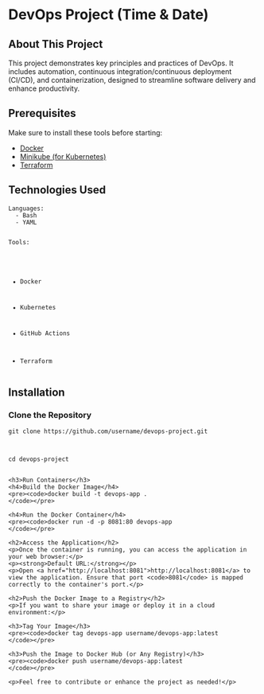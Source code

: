 <h1>DevOps Project (Time & Date)</h1>

<h2>About This Project</h2>
<p>This project demonstrates key principles and practices of DevOps. It includes automation, continuous integration/continuous deployment (CI/CD), and containerization, designed to streamline software delivery and enhance productivity.</p>

<h2>Prerequisites</h2>
<p>Make sure to install these tools before starting:</p>
<ul>
  <li><a href="https://www.docker.com/">Docker</a></li>
  <li><a href="https://minikube.sigs.k8s.io/docs/start/">Minikube (for Kubernetes)</a></li>
  <li><a href="https://www.terraform.io/">Terraform</a></li>
</ul>

<h2>Technologies Used</h2>
<pre><code>Languages: 
  - Bash
  - YAML

Tools: 
  - Docker
  - Kubernetes
  - GitHub Actions
  - Terraform
    </code></pre>

    <h2>Installation</h2>
    <h3>Clone the Repository</h3>
    <pre><code>git clone https://github.com/username/devops-project.git
cd devops-project
    </code></pre>

    <h3>Run Containers</h3>
    <h4>Build the Docker Image</h4>
    <pre><code>docker build -t devops-app .
    </code></pre>

    <h4>Run the Docker Container</h4>
    <pre><code>docker run -d -p 8081:80 devops-app
    </code></pre>

    <h2>Access the Application</h2>
    <p>Once the container is running, you can access the application in your web browser:</p>
    <p><strong>Default URL:</strong></p>
    <p>Open <a href="http://localhost:8081">http://localhost:8081</a> to view the application. Ensure that port <code>8081</code> is mapped correctly to the container's port.</p>

    <h2>Push the Docker Image to a Registry</h2>
    <p>If you want to share your image or deploy it in a cloud environment:</p>

    <h3>Tag Your Image</h3>
    <pre><code>docker tag devops-app username/devops-app:latest
    </code></pre>

    <h3>Push the Image to Docker Hub (or Any Registry)</h3>
    <pre><code>docker push username/devops-app:latest
    </code></pre>

    <p>Feel free to contribute or enhance the project as needed!</p>
